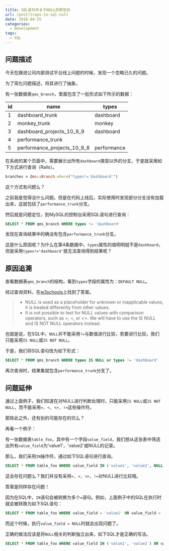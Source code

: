 ```yaml
---
title: SQL语句中关于NULL的那些坑
url: /post/traps-in-sql-null
date: 2016-04-25
categories:
  - Development
tags:
  - SQL
---
```


## 问题描述

今天在跟进公司内部测试平台线上问题的时候，发现一个忽略已久的问题。

为了简化问题描述，将其进行了抽象。

有一张数据表`qms_branch`，里面包含了一批形式如下所示的数据：

id | name | types
--- | --- | ---
1 | dashboard_trunk | dashboard
2 | monkey_trunk | monkey
3 | dashboard_projects_10_9_9 | dashboard
4 | performance_trunk |
5 | performance_projects_10_9_8 | performance

在系统的某个页面中，需要展示出所有`dashboard`类型以外的分支，于是就采用如下方式进行查询（Rails）。

~~~ruby
branches = Qms::Branch.where("types!='dashboard'")
~~~

这个方式有问题么？

之前我是觉得没什么问题。但是在代码上线后，实际使用时发现部分分支没有加载出来，这就包括了`performance_trunk`分支。

然后就是问题定位，到MySQL的控制台采用SQL语句进行查询：

~~~sql
SELECT * FROM qms_branch WHERE types != 'dashboard'
~~~

发现在查询结果中的确没有包含`performance_trunk`分支。

这是什么原因呢？为什么在第4条数据中，`types`属性的值明明就不是`dashboard`，但是采用`types!='dashboard'`就无法查询得到结果呢？

## 原因追溯

查看数据表`qms_branch`的结构，看到`types`字段的属性为：`DEFAULT NULL`。

经过查询资料，在[w3schools](http://www.w3schools.com/sql/sql_null_values.asp)上找到了答案。

> - NULL is used as a placeholder for unknown or inapplicable values, it is treated differently from other values.
> - It is not possible to test for NULL values with comparison operators, such as =, <, or <>. We will have to use the IS NULL and IS NOT NULL operators instead.

也就是说，在SQL中，`NULL`并不能采用`!=`与数值进行比较，若要进行比较，我们只能采用`IS NULL`或`IS NOT NULL`。

于是，我们将SQL语句改为如下形式：

~~~sql
SELECT * FROM qms_branch WHERE types IS NULL or types != 'dashboard'
~~~

再次查询时，结果集就包含`performance_trunk`分支了。

## 问题延伸

通过上面例子，我们知道在对NULL进行判断处理时，只能采用`IS NULL`或`IS NOT NULL`，而不能采用`=, <, <>, !=`这些操作符。

那除此之外，还有别的可能存在的坑么？

再看一个例子：

有一张数据表`table_foo`，其中有一个字段`value_field`，我们想从这张表中筛选出所有`value_field`为'value1'，'value2'或NULL的记录。

那么，我们采用`IN`操作符，通过如下SQL语句进行查询。

~~~sql
SELECT * FROM table_foo WHERE value_field IN ('value1', 'value2', NULL)
~~~

这会存在问题么？我们并没有采用`=, <, <>, !=`对NULL进行比较哦。

答案是同样存在问题！

因为在SQL中，`IN`语句会被转换为多个`=`语句。例如，上面例子中的SQL在执行时就会被转换为如下SQL语句：

~~~sql
SELECT * FROM table_foo WHERE value_field = 'value1' OR value_field = 'value2' OR value_field = NULL
~~~

而这个时候，执行`value_field = NULL`时就会出现问题了。

正确的做法应该是将`NULL`相关的判断独立出来，如下SQL才是正确的写法。

~~~sql
SELECT * FROM table_foo WHERE value_field IN ('value1', 'value2') OR value_field IS NULL
~~~
